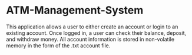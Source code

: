 # ATM-Management-System
This application allows a user to either create an account or login to an existing account. Once logged in, a user can check their balance, deposit, and withdraw money. All account information is stored in non-volatile memory in the form of the .txt account file.
